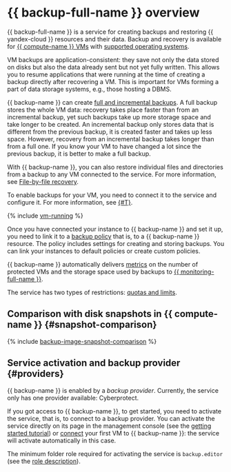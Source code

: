 # {{ backup-full-name }} overview

{{ backup-full-name }} is a service for creating backups and restoring {{ yandex-cloud }} resources and their data. Backup and recovery is available for [{{ compute-name }} VMs](../../compute/concepts/vm.md) with [supported operating systems](vm-connection.md#os).

VM backups are application-consistent: they save not only the data stored on disks but also the data already sent but not yet fully written. This allows you to resume applications that were running at the time of creating a backup directly after recovering a VM. This is important for VMs forming a part of data storage systems, e.g., those hosting a DBMS.

{{ backup-name }} can create [full and incremental backups](backup.md#types). A full backup stores the whole VM data: recovery takes place faster than from an incremental backup, yet such backups take up more storage space and take longer to be created. An incremental backup only stores data that is different from the previous backup, it is created faster and takes up less space. However, recovery from an incremental backup takes longer than from a full one. If you know your VM to have changed a lot since the previous backup, it is better to make a full backup.

With {{ backup-name }}, you can also restore individual files and directories from a backup to any VM connected to the service. For more information, see [File-by-file recovery](backup.md#file-by-file).

To enable backups for your VM, you need to connect it to the service and configure it. For more information, see [{#T}](vm-connection.md).

{% include [vm-running](../../_includes/backup/vm-running.md) %}

Once you have connected your instance to {{ backup-name }} and set it up, you need to link it to a [backup policy](policy.md) that is, to a {{ backup-name }} resource. The policy includes settings for creating and storing backups. You can link your instances to default policies or create custom policies.

{{ backup-name }} automatically delivers [metrics](../metrics.md) on the number of protected VMs and the storage space used by backups to [{{ monitoring-full-name }}](../../monitoring/index.yaml).

The service has two types of restrictions: [quotas and limits](limits.md).

## Comparison with disk snapshots in {{ compute-name }} {#snapshot-comparison}

{% include [backup-image-snapshot-comparison](../../_includes/backup-image-snapshot-comparison.md) %}

## Service activation and backup provider {#providers}

{{ backup-name }} is enabled by a _backup provider_. Currently, the service only has one provider available: Cyberprotect.

If you got access to {{ backup-name }}, to get started, you need to activate the service, that is, to connect to a backup provider. You can activate the service directly on its page in the management console (see the [getting started tutorial](../quickstart.md)) or [connect](vm-connection.md) your first VM to {{ backup-name }}: the service will activate automatically in this case.

The minimum folder role required for activating the service is `backup.editor` (see the [role description](../security/index.md#backup-editor)).
